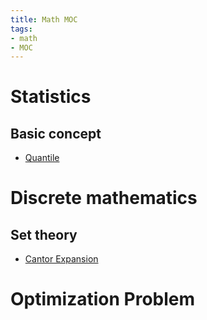 ```yaml
---
title: Math MOC
tags:
- math
- MOC
---
```


# Statistics

## Basic concept

* [Quantile](Math/Statistics/Basic/Quantile.md)

# Discrete mathematics

## Set theory

* [Cantor Expansion](Math/discrete_mathematics/set_theory/cantor_expansion/cantor_expansion.md)


# Optimization Problem


